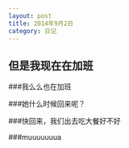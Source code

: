 ```yaml
---
layout: post
title: 2014年9月2日
category: 日记
---
```




但是我现在在加班
---------

###我么么也在加班

###她什么时候回来呢？

###快回来，我们出去吃大餐好不好

###muuuuuuua